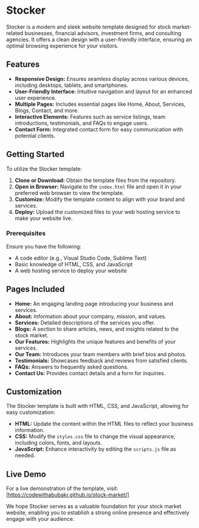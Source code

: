 # Stocker

Stocker is a modern and sleek website template designed for stock market-related businesses, financial advisors, investment firms, and consulting agencies. It offers a clean design with a user-friendly interface, ensuring an optimal browsing experience for your visitors.

## Features

- **Responsive Design:** Ensures seamless display across various devices, including desktops, tablets, and smartphones.
- **User-Friendly Interface:** Intuitive navigation and layout for an enhanced user experience.
- **Multiple Pages:** Includes essential pages like Home, About, Services, Blogs, Contact, and more.
- **Interactive Elements:** Features such as service listings, team introductions, testimonials, and FAQs to engage users.
- **Contact Form:** Integrated contact form for easy communication with potential clients.

## Getting Started

To utilize the Stocker template:

1. **Clone or Download:** Obtain the template files from the repository.
2. **Open in Browser:** Navigate to the `index.html` file and open it in your preferred web browser to view the template.
3. **Customize:** Modify the template content to align with your brand and services.
4. **Deploy:** Upload the customized files to your web hosting service to make your website live.

### Prerequisites

Ensure you have the following:

- A code editor (e.g., Visual Studio Code, Sublime Text)
- Basic knowledge of HTML, CSS, and JavaScript
- A web hosting service to deploy your website

## Pages Included

- **Home:** An engaging landing page introducing your business and services.
- **About:** Information about your company, mission, and values.
- **Services:** Detailed descriptions of the services you offer.
- **Blogs:** A section to share articles, news, and insights related to the stock market.
- **Our Features:** Highlights the unique features and benefits of your services.
- **Our Team:** Introduces your team members with brief bios and photos.
- **Testimonials:** Showcases feedback and reviews from satisfied clients.
- **FAQs:** Answers to frequently asked questions.
- **Contact Us:** Provides contact details and a form for inquiries.

## Customization

The Stocker template is built with HTML, CSS, and JavaScript, allowing for easy customization:

- **HTML:** Update the content within the HTML files to reflect your business information.
- **CSS:** Modify the `styles.css` file to change the visual appearance, including colors, fonts, and layouts.
- **JavaScript:** Enhance interactivity by editing the `scripts.js` file as needed.

## Live Demo

For a live demonstration of the template, visit: [https://codewithabubakr.github.io/stock-market/]

We hope Stocker serves as a valuable foundation for your stock market website, enabling you to establish a strong online presence and effectively engage with your audience.
